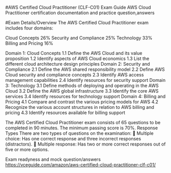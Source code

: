 #AWS Certified Cloud Practitioner (CLF-C01) Exam Guide
AWS Cloud Practitioner certification documentation and practice question,answers

#Exam Details/Overview
The AWS Certified Cloud Practitioner exam includes four domains:

Cloud Concepts  26%
Security and Compliance  25%
Technology  33%
Billing and Pricing  16%

Domain 1: Cloud Concepts
1.1 Define the AWS Cloud and its value proposition
1.2 Identify aspects of AWS Cloud economics
1.3 List the different cloud architecture design principles
Domain 2: Security and Compliance
2.1 Define the AWS shared responsibility model
2.2 Define AWS Cloud security and compliance concepts
2.3 Identify AWS access management capabilities
2.4 Identify resources for security support
Domain 3: Technology
3.1 Define methods of deploying and operating in the AWS Cloud
3.2 Define the AWS global infrastructure
3.3 Identify the core AWS services
3.4 Identify resources for technology support
Domain 4: Billing and Pricing
4.1 Compare and contrast the various pricing models for AWS
4.2 Recognize the various account structures in relation to AWS billing and pricing
4.3 Identify resources available for billing support


The AWS Certified Cloud Practitioner exam consists of 65 questions to be completed in 90 minutes. The minimum passing score is 70%.
Response Types
There are two types of questions on the examination:
 Multiple choice: Has one correct response and three incorrect responses (distractors).
 Multiple response: Has two or more correct responses out of five or more options.

Exam readyness and mock question/answers
https://vceguide.com/amazon/aws-certified-cloud-practitioner-clf-c01/


